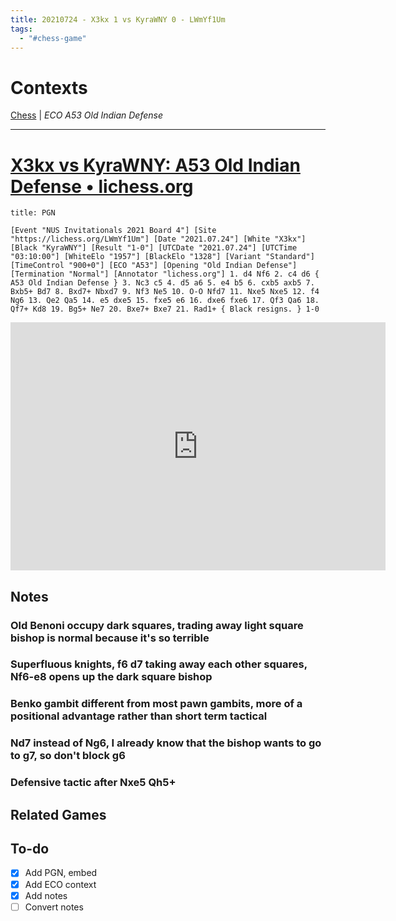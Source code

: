 ```yaml
---
title: 20210724 - X3kx 1 vs KyraWNY 0 - LWmYf1Um
tags:
  - "#chess-game"
---
```


# Contexts

[Chess](../0.-Context-Notes/Chess.md) | *ECO A53 Old Indian Defense*

---

# [X3kx vs KyraWNY: A53 Old Indian Defense • lichess.org](https://lichess.org/LWmYf1Um)

````ad-example
title: PGN

[Event "NUS Invitationals 2021 Board 4"] [Site "https://lichess.org/LWmYf1Um"] [Date "2021.07.24"] [White "X3kx"] [Black "KyraWNY"] [Result "1-0"] [UTCDate "2021.07.24"] [UTCTime "03:10:00"] [WhiteElo "1957"] [BlackElo "1328"] [Variant "Standard"] [TimeControl "900+0"] [ECO "A53"] [Opening "Old Indian Defense"] [Termination "Normal"] [Annotator "lichess.org"] 1. d4 Nf6 2. c4 d6 { A53 Old Indian Defense } 3. Nc3 c5 4. d5 a6 5. e4 b5 6. cxb5 axb5 7. Bxb5+ Bd7 8. Bxd7+ Nbxd7 9. Nf3 Ne5 10. O-O Nfd7 11. Nxe5 Nxe5 12. f4 Ng6 13. Qe2 Qa5 14. e5 dxe5 15. fxe5 e6 16. dxe6 fxe6 17. Qf3 Qa6 18. Qf7+ Kd8 19. Bg5+ Ne7 20. Bxe7+ Bxe7 21. Rad1+ { Black resigns. } 1-0
````

<iframe src="https://lichess.org/embed/LWmYf1Um?theme=newspaper&bg=auto"
width=600 height=397 frameborder=0></iframe>

## Notes

### Old Benoni occupy dark squares, trading away light square bishop is normal because it's so terrible

### Superfluous knights, f6 d7 taking away each other squares, Nf6-e8 opens up the dark square bishop

### Benko gambit different from most pawn gambits, more of a positional advantage rather than short term tactical

### Nd7 instead of Ng6, I already know that the bishop wants to go to g7, so don't block g6

### Defensive tactic after Nxe5 Qh5+

## Related Games

## To-do

* [x] Add PGN, embed
* [x] Add ECO context
* [x] Add notes
* [ ] Convert notes
